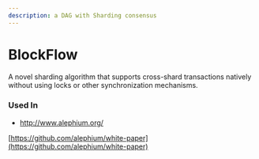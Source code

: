 ```yaml
---
description: a DAG with Sharding consensus
---
```


# BlockFlow

A novel sharding algorithm that supports cross-shard transactions natively without using locks or other synchronization mechanisms.

### Used In

* http://www.alephium.org/

[https://github.com/alephium/white-paper](https://github.com/alephium/white-paper)



